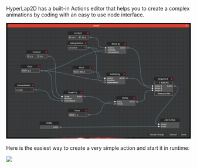 HyperLap2D has a built-in Actions editor that helps you to create a complex animations by coding with an easy to use node interface.

![actions-node-editor.png](images/actions-node-editor.png)

Here is the easiest way to create a very simple action and start it in runtime:

<img src ="images/actionsToDo.gif">



